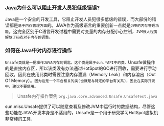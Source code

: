 ### Java为什么可以阻止开发人员犯低级错误?

Java是一个安全的开发工具，它阻止开发人员犯很多低级的错误，而大部份的错误都是`基于内存管理方面`的。JAVA作为高级语言的重要创新一点就是`JVM的内存管理功能`，这完全区别于C语言开发过程中需要对变量的内存分配小心控制，`JVM很大程度解放了码农对于内存的调整。`

### 如何在Java中对内存进行操作

`Unsafe类就是一把操作JAVA内存的钥匙。这个类是属于sun.*API中的类.`
Unsafe做操作的是直接内存区，所以该类没有办法通过HotSpot的GC进行回收，需要进行手动回收，因此在使用此类时需要注意内存泄漏（Memory Leak）和内存溢出（Out Of Memory）。`因为这是一个平台相关的类(也就是与特定的平台有关系)，因此在实际开发中，建议不要使用。`

>Unsafe内存操作案例:`org.java.core.advanced.Unsafe.UnsafeTest.java`

sun.misc.Unsafe提供了可以随意查看及修改JVM中运行时的数据结构，尽管这些功能在JAVA开发本身是不适用的，Unsafe是一个用于研究学习HotSpot虚拟机非常棒的工具.